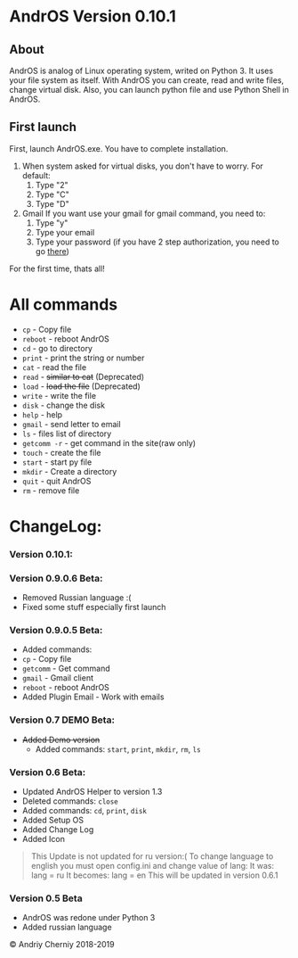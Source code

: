 # AndrOS Version 0.10.1

## About
AndrOS is analog of Linux operating system, writed on Python 3. It uses your file system as itself. With AndrOS you can create, read and write files, change virtual disk. Also, you can launch python file and use Python Shell in AndrOS.

## First launch
First, launch AndrOS.exe. You have to complete installation.
1. When system asked for virtual disks, you don't have to worry.
For default:
    1. Type "2"
    2. Type "C"
    3. Type "D"
2. Gmail
If you want use your gmail for gmail command, you need to:
    1. Type "y"
    2. Type your email
    3. Type your password (if you have 2 step authorization, you need to go [there](https://myaccount.google.com/apppasswords))

For the first time, thats all!

# All commands

  * `cp` - Copy file
  * `reboot` - reboot AndrOS
  * `cd` - go to directory
  * `print` - print the string or number
  * `cat` - read the file
  * `read` - ~~similar to cat~~ (Deprecated)
  * `load` - ~~load the file~~ (Deprecated)
  * `write` - write the file
  * `disk` - change the disk
  * `help` - help
  * `gmail` - send letter to email
  * `ls` - files list of directory
  * `getcomm -r` - get command in the site(raw only)
  * `touch` - create the file
  * `start` - start py file
  * `mkdir` - Create a directory
  * `quit` - quit AndrOS
  * `rm` - remove file

# ChangeLog:

### Version 0.10.1:


### Version 0.9.0.6 Beta:
  * Removed Russian language :(
  * Fixed some stuff especially first launch

### Version 0.9.0.5 Beta:
  * Added commands:
  * `cp` - Copy file
  * `getcomm` - Get command
  * `gmail` - Gmail client
  * `reboot` - reboot AndrOS
  * Added Plugin Email - Work with emails


### Version 0.7 DEMO Beta:
- ~~Added Demo version~~
  * Added commands: `start`, `print`, `mkdir`, `rm`, `ls`

### Version 0.6 Beta:
  * Updated AndrOS Helper to version 1.3
  * Deleted commands: `close`
  * Added commands: `cd`, `print`, `disk`
  * Added Setup OS
  * Added Change Log
  * Added Icon
> This Update is not updated for ru version:(
To change language to english you must open config.ini and change value of lang:
It was: lang = ru
It becomes: lang = en
This will be updated in version 0.6.1

### Version 0.5 Beta
  * AndrOS was redone under Python 3
  * Added russian language

© Andriy Cherniy 2018-2019
